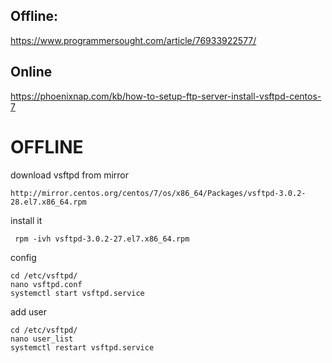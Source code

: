 ## Offline:
https://www.programmersought.com/article/76933922577/
## Online
https://phoenixnap.com/kb/how-to-setup-ftp-server-install-vsftpd-centos-7


# OFFLINE
download vsftpd from mirror
```
http://mirror.centos.org/centos/7/os/x86_64/Packages/vsftpd-3.0.2-28.el7.x86_64.rpm
```
install it
```
 rpm -ivh vsftpd-3.0.2-27.el7.x86_64.rpm
```
config
```
cd /etc/vsftpd/
nano vsftpd.conf
systemctl start vsftpd.service
```
add user
```
cd /etc/vsftpd/
nano user_list
systemctl restart vsftpd.service
```
